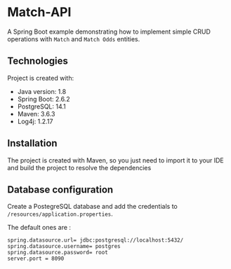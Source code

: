 # Match-API
A Spring Boot example demonstrating how to implement simple CRUD operations with ``Match`` and ``Match Odds`` entities.

## Technologies
Project is created with:
* Java version: 1.8
* Spring Boot: 2.6.2
* PostgreSQL: 14.1
* Maven: 3.6.3
* Log4j: 1.2.17


## Installation
The project is created with Maven, so you just need to import it to your IDE and build the project to resolve the dependencies

## Database configuration
Create a PostegreSQL database and add the credentials to ``/resources/application.properties``. 

The default ones are :

```
spring.datasource.url= jdbc:postgresql://localhost:5432/
spring.datasource.username= postgres
spring.datasource.password= root
server.port = 8090
```
